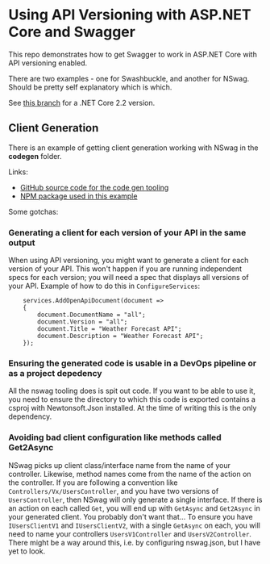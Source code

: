 # Using API Versioning with ASP.NET Core and Swagger

This repo demonstrates how to get Swagger to work in ASP.NET Core with API versioning enabled.

There are two examples - one for Swashbuckle, and another for NSwag. Should be pretty self explanatory which is which.

See [this branch](https://github.com/kane-armstrong/dotnet-core-api-versioning-and-open-api/tree/net-core-2.2) for a
.NET Core 2.2 version.

## Client Generation

There is an example of getting client generation working with NSwag in the **codegen** folder. 

Links:

* [GitHub source code for the code gen tooling](https://github.com/RicoSuter/NSwag)
* [NPM package used in this example](https://www.npmjs.com/package/nswag)

Some gotchas:

### Generating a client for each version of your API in the same output

When using API versioning, you might want to generate a client for each version of your API. This won't happen if you are running 
independent specs for each version; you will need a spec that displays all versions of your API. Example of how to do this in `ConfigureServices`:

````
    services.AddOpenApiDocument(document =>
    {
        document.DocumentName = "all";
        document.Version = "all";
        document.Title = "Weather Forecast API";
        document.Description = "Weather Forecast API";
    });
````

### Ensuring the generated code is usable in a DevOps pipeline or as a project depedency

All the nswag tooling does is spit out code. If you want to be able to use it, you need to ensure the directory to which this code is exported
contains a csproj with Newtonsoft.Json installed. At the time of writing this is the only dependency.

### Avoiding bad client configuration like methods called Get2Async

NSwag picks up client class/interface name from the name of your controller. Likewise, method names come from the name of the action on the controller.
If you are following a convention like `Controllers/Vx/UsersController`, and you have two versions of `UsersController`, then NSwag will only generate
a single interface. If there is an action on each called `Get`, you will end up with `GetAsync` and `Get2Async` in your generated client. You probably
don't want that... To ensure you have `IUsersClientV1` and `IUsersClientV2`, with a single `GetAsync` on each, you will need to name your controllers
`UsersV1Controller` and `UsersV2Controller`. There might be a way around this, i.e. by configuring nswag.json, but I have yet to look.
